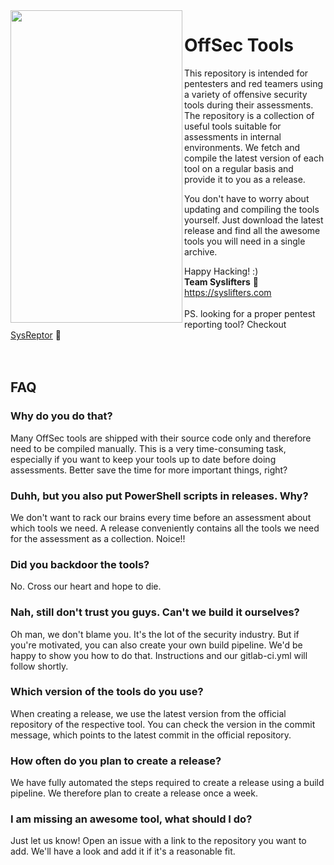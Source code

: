 <img align="left" width="275px" height="500px" src="https://docs.syslifters.com/images/Logo.svg">

# OffSec Tools
This repository is intended for pentesters and red teamers using a variety of offensive security tools during their assessments. The repository is a collection of useful tools suitable for assessments in internal environments. We fetch and compile the latest version of each tool on a regular basis and provide it to you as a release.

You don't have to worry about updating and compiling the tools yourself. Just download the latest release and find all the awesome tools you will need in a single archive.

Happy Hacking! :)  
<b>Team Syslifters</b> 🦖  
<a href="https://syslifters.com">https://syslifters.com</a>
<br>
<br>
PS. looking for a proper pentest reporting tool? Checkout <a href="https://docs.sysreptor.com">SysReptor</a> 🚀 
<br/>
<br/>
<br/>
## FAQ
### Why do you do that?
Many OffSec tools are shipped with their source code only and therefore need to be compiled manually. This is a very time-consuming task, especially if you want to keep your tools up to date before doing assessments. Better save the time for more important things, right?

### Duhh, but you also put PowerShell scripts in releases. Why?
We don't want to rack our brains every time before an assessment about which tools we need. A release conveniently contains all the tools we need for the assessment as a collection. Noice!!

### Did you backdoor the tools?
No. Cross our heart and hope to die.

### Nah, still don't trust you guys. Can't we build it ourselves?
Oh man, we don't blame you. It's the lot of the security industry. But if you're motivated, you can also create your own build pipeline. We'd be happy to show you how to do that. Instructions and our gitlab-ci.yml will follow shortly.

### Which version of the tools do you use?
When creating a release, we use the latest version from the official repository of the respective tool. You can check the version in the commit message, which points to the latest commit in the official repository.

### How often do you plan to create a release?
We have fully automated the steps required to create a release using a build pipeline. We therefore plan to create a release once a week.

### I am missing an awesome tool, what should I do?
Just let us know! Open an issue with a link to the repository you want to add. We'll have a look and add it if it's a reasonable fit.
